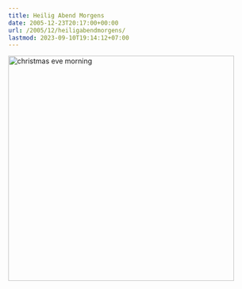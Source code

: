 ```yaml
---
title: Heilig Abend Morgens
date: 2005-12-23T20:17:00+00:00
url: /2005/12/heiligabendmorgens/
lastmod: 2023-09-10T19:14:12+07:00
---
```

[<img width="455" src="//static.flickr.com/38/76738109_4b1e06d2d3.jpg" alt="christmas eve morning" />][1]

 [1]: http://www.flickr.com/photos/schreibblogade/76738109/ "christmas eve morning"
